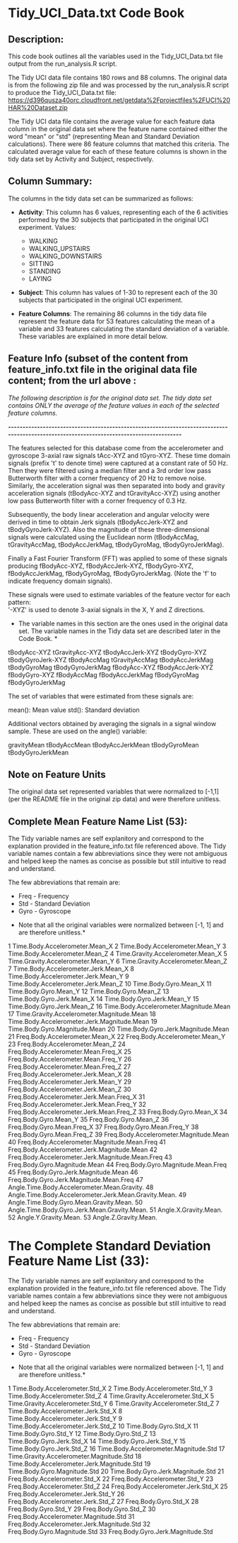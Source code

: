 # Tidy_UCI_Data.txt Code Book

## Description:
This code book outlines all the variables used in the Tidy_UCI_Data.txt file output from the run_analysis.R script.

The Tidy UCI data file contains 180 rows and 88 columns.   The original data is from the following zip file and was processed by the run_analysis.R script to produce the Tidy_UCI_Data.txt file:
https://d396qusza40orc.cloudfront.net/getdata%2Fprojectfiles%2FUCI%20HAR%20Dataset.zip 

The Tidy UCI data file contains the average value for each feature data column in the original data set where the feature name contained either the word "mean" or "std" (representing Mean and Standard Deviation calculations).   There were 86 feature columns that matched this criteria.  The calculated average value for each of these feature columns is shown in the tidy data set by Activity and Subject, respectively.

## Column Summary:
The columns in the tidy data set can be summarized as follows:

- **Activity**: This column has 6 values, representing each of the 6 activities performed by the 30 subjects that participated in the original UCI experiment.
	Values:
	- WALKING
	- WALKING_UPSTAIRS
	- WALKING_DOWNSTAIRS
	- SITTING
	- STANDING
	- LAYING

- **Subject**: This column has values of 1-30 to represent each of the 30 subjects that participated in the original UCI experiment.

- **Feature Columns**: The remaining 86 columns in the tidy data file represent the feature data for 53 features calculating the mean of a variable and 33 features calculating the standard deviation of a variable.  These variables are explained in more detail below. 

## Feature Info (subset of the content from feature_info.txt file in the original data file content; from the url above :

*The following description is for the original data set.  The tidy data set contains ONLY the average of the feature values in each of the selected feature columns.*

**----------------------------------------------------------------------------------------------------------------------------------------**

The features selected for this database come from the accelerometer and gyroscope 3-axial raw signals tAcc-XYZ and tGyro-XYZ. These time domain signals (prefix 't' to denote time) were captured at a constant rate of 50 Hz. Then they were filtered using a median filter and a 3rd order low pass Butterworth filter with a corner frequency of 20 Hz to remove noise. Similarly, the acceleration signal was then separated into body and gravity acceleration signals (tBodyAcc-XYZ and tGravityAcc-XYZ) using another low pass Butterworth filter with a corner frequency of 0.3 Hz. 

Subsequently, the body linear acceleration and angular velocity were derived in time to obtain Jerk signals (tBodyAccJerk-XYZ and tBodyGyroJerk-XYZ). Also the magnitude of these three-dimensional signals were calculated using the Euclidean norm (tBodyAccMag, tGravityAccMag, tBodyAccJerkMag, tBodyGyroMag, tBodyGyroJerkMag). 

Finally a Fast Fourier Transform (FFT) was applied to some of these signals producing fBodyAcc-XYZ, fBodyAccJerk-XYZ, fBodyGyro-XYZ, fBodyAccJerkMag, fBodyGyroMag, fBodyGyroJerkMag. (Note the 'f' to indicate frequency domain signals). 

These signals were used to estimate variables of the feature vector for each pattern:  
'-XYZ' is used to denote 3-axial signals in the X, Y and Z directions.

* The variable names in this section are the ones used in the original data set.  The variable names in the Tidy data set are described later in the Code Book. *

tBodyAcc-XYZ
tGravityAcc-XYZ
tBodyAccJerk-XYZ
tBodyGyro-XYZ
tBodyGyroJerk-XYZ
tBodyAccMag
tGravityAccMag
tBodyAccJerkMag
tBodyGyroMag
tBodyGyroJerkMag
fBodyAcc-XYZ
fBodyAccJerk-XYZ
fBodyGyro-XYZ
fBodyAccMag
fBodyAccJerkMag
fBodyGyroMag
fBodyGyroJerkMag

The set of variables that were estimated from these signals are: 

mean(): Mean value
std(): Standard deviation

Additional vectors obtained by averaging the signals in a signal window sample. These are used on the angle() variable:

gravityMean
tBodyAccMean
tBodyAccJerkMean
tBodyGyroMean
tBodyGyroJerkMean

## Note on Feature Units
The original data set represented variables that were normalized to [-1,1] (per the README file in the original zip data) and were therefore unitless. 

## Complete Mean Feature Name List (53):
The Tidy variable names are self explanitory and correspond to the explanation provided in the feature_info.txt file referenced above.  The Tidy variable names contain a few abbreviations since they were not ambiguous and helped keep the names as concise as possible but still intuitive to read and understand. 

The few abbreviations that remain are:
- Freq - Frequency
- Std - Standard Deviation
- Gyro - Gyroscope

* Note that all the original variables were normalized between [-1, 1] and are therefore unitless.*

1	Time.Body.Accelerometer.Mean_X
2	Time.Body.Accelerometer.Mean_Y
3	Time.Body.Accelerometer.Mean_Z
4	Time.Gravity.Accelerometer.Mean_X
5	Time.Gravity.Accelerometer.Mean_Y
6	Time.Gravity.Accelerometer.Mean_Z
7	Time.Body.Accelerometer.Jerk.Mean_X
8	Time.Body.Accelerometer.Jerk.Mean_Y
9	Time.Body.Accelerometer.Jerk.Mean_Z
10	Time.Body.Gyro.Mean_X
11	Time.Body.Gyro.Mean_Y
12	Time.Body.Gyro.Mean_Z
13	Time.Body.Gyro.Jerk.Mean_X
14	Time.Body.Gyro.Jerk.Mean_Y
15	Time.Body.Gyro.Jerk.Mean_Z
16	Time.Body.Accelerometer.Magnitude.Mean
17	Time.Gravity.Accelerometer.Magnitude.Mean
18	Time.Body.Accelerometer.Jerk.Magnitude.Mean
19	Time.Body.Gyro.Magnitude.Mean
20	Time.Body.Gyro.Jerk.Magnitude.Mean
21	Freq.Body.Accelerometer.Mean_X
22	Freq.Body.Accelerometer.Mean_Y
23	Freq.Body.Accelerometer.Mean_Z
24	Freq.Body.Accelerometer.Mean.Freq_X
25	Freq.Body.Accelerometer.Mean.Freq_Y
26	Freq.Body.Accelerometer.Mean.Freq_Z
27	Freq.Body.Accelerometer.Jerk.Mean_X
28	Freq.Body.Accelerometer.Jerk.Mean_Y
29	Freq.Body.Accelerometer.Jerk.Mean_Z
30	Freq.Body.Accelerometer.Jerk.Mean.Freq_X
31	Freq.Body.Accelerometer.Jerk.Mean.Freq_Y
32	Freq.Body.Accelerometer.Jerk.Mean.Freq_Z
33	Freq.Body.Gyro.Mean_X
34	Freq.Body.Gyro.Mean_Y
35	Freq.Body.Gyro.Mean_Z
36	Freq.Body.Gyro.Mean.Freq_X
37	Freq.Body.Gyro.Mean.Freq_Y
38	Freq.Body.Gyro.Mean.Freq_Z
39	Freq.Body.Accelerometer.Magnitude.Mean
40	Freq.Body.Accelerometer.Magnitude.Mean.Freq
41	Freq.Body.Accelerometer.Jerk.Magnitude.Mean
42	Freq.Body.Accelerometer.Jerk.Magnitude.Mean.Freq
43	Freq.Body.Gyro.Magnitude.Mean
44	Freq.Body.Gyro.Magnitude.Mean.Freq
45	Freq.Body.Gyro.Jerk.Magnitude.Mean
46	Freq.Body.Gyro.Jerk.Magnitude.Mean.Freq
47	Angle.Time.Body.Accelerometer.Mean.Gravity.
48	Angle.Time.Body.Accelerometer.Jerk.Mean.Gravity.Mean.
49	Angle.Time.Body.Gyro.Mean.Gravity.Mean.
50	Angle.Time.Body.Gyro.Jerk.Mean.Gravity.Mean.
51	Angle.X.Gravity.Mean.
52	Angle.Y.Gravity.Mean.
53	Angle.Z.Gravity.Mean.


# The Complete Standard Deviation Feature Name List (33):
The Tidy variable names are self explanitory and correspond to the explanation provided in the feature_info.txt file referenced above.  The Tidy variable names contain a few abbreviations since they were not ambiguous and helped keep the names as concise as possible but still intuitive to read and understand. 

The few abbreviations that remain are:
- Freq - Frequency
- Std - Standard Deviation
- Gyro - Gyroscope

* Note that all the original variables were normalized between [-1, 1] and are therefore unitless.*

1	Time.Body.Accelerometer.Std_X
2	Time.Body.Accelerometer.Std_Y
3	Time.Body.Accelerometer.Std_Z
4	Time.Gravity.Accelerometer.Std_X
5	Time.Gravity.Accelerometer.Std_Y
6	Time.Gravity.Accelerometer.Std_Z
7	Time.Body.Accelerometer.Jerk.Std_X
8	Time.Body.Accelerometer.Jerk.Std_Y
9	Time.Body.Accelerometer.Jerk.Std_Z
10	Time.Body.Gyro.Std_X
11	Time.Body.Gyro.Std_Y
12	Time.Body.Gyro.Std_Z
13	Time.Body.Gyro.Jerk.Std_X
14	Time.Body.Gyro.Jerk.Std_Y
15	Time.Body.Gyro.Jerk.Std_Z
16	Time.Body.Accelerometer.Magnitude.Std
17	Time.Gravity.Accelerometer.Magnitude.Std
18	Time.Body.Accelerometer.Jerk.Magnitude.Std
19	Time.Body.Gyro.Magnitude.Std
20	Time.Body.Gyro.Jerk.Magnitude.Std
21	Freq.Body.Accelerometer.Std_X
22	Freq.Body.Accelerometer.Std_Y
23	Freq.Body.Accelerometer.Std_Z
24	Freq.Body.Accelerometer.Jerk.Std_X
25	Freq.Body.Accelerometer.Jerk.Std_Y
26	Freq.Body.Accelerometer.Jerk.Std_Z
27	Freq.Body.Gyro.Std_X
28	Freq.Body.Gyro.Std_Y
29	Freq.Body.Gyro.Std_Z
30	Freq.Body.Accelerometer.Magnitude.Std
31	Freq.Body.Accelerometer.Jerk.Magnitude.Std
32	Freq.Body.Gyro.Magnitude.Std
33	Freq.Body.Gyro.Jerk.Magnitude.Std


